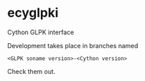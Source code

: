 ecyglpki
========

Cython GLPK interface

Development takes place in branches named

    <GLPK soname version>-<Cython version>

Check them out.
